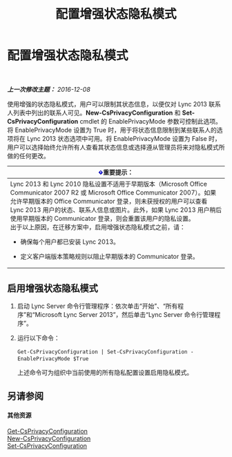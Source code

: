 ﻿---
title: 配置增强状态隐私模式
TOCTitle: 配置增强状态隐私模式
ms:assetid: e7a6b873-486d-4dfb-a967-c48f61f237f3
ms:mtpsurl: https://technet.microsoft.com/zh-cn/library/Gg399028(v=OCS.15)
ms:contentKeyID: 49314588
ms.date: 12/10/2016
mtps_version: v=OCS.15
ms.translationtype: HT
---

# 配置增强状态隐私模式

 

_**上一次修改主题：** 2016-12-08_

使用增强的状态隐私模式，用户可以限制其状态信息，以便仅对 Lync 2013 联系人列表中列出的联系人可见。**New-CsPrivacyConfiguration** 和 **Set-CsPrivacyConfiguration** cmdlet 的 EnablePrivacyMode 参数可控制此选项。将 EnablePrivacyMode 设置为 True 时，用于将状态信息限制到某些联系人的选项将在 Lync 2013 状态选项中可用。将 EnablePrivacyMode 设置为 False 时，用户可以选择始终允许所有人查看其状态信息或选择遵从管理员将来对隐私模式所做的任何更改。

<table>
<colgroup>
<col style="width: 100%" />
</colgroup>
<thead>
<tr class="header">
<th><img src="images/Gg398794.important(OCS.15).gif" title="important" alt="important" />重要提示：</th>
</tr>
</thead>
<tbody>
<tr class="odd">
<td>Lync 2013 和 Lync 2010 隐私设置不适用于早期版本（Microsoft Office Communicator 2007 R2 或 Microsoft Office Communicator 2007）。如果允许早期版本的 Office Communicator 登录，则未获授权的用户可以查看 Lync 2013 用户的状态、联系人信息或图片。此外，如果 Lync 2013 用户稍后使用早期版本的 Communicator 登录，则会重置该用户的隐私设置。<br />
出于以上原因，在迁移方案中，启用增强状态隐私模式之前，请：
<ul>
<li><p>确保每个用户都已安装 Lync 2013。</p></li>
<li><p>定义客户端版本策略规则以阻止早期版本的 Communicator 登录。</p></li>
</ul></td>
</tr>
</tbody>
</table>


## 启用增强状态隐私模式

1.  启动 Lync Server 命令行管理程序：依次单击“开始”、“所有程序”和“Microsoft Lync Server 2013”，然后单击“Lync Server 命令行管理程序”。

2.  运行以下命令：
    
        Get-CsPrivacyConfiguration | Set-CsPrivacyConfiguration -EnablePrivacyMode $True
    
    上述命令可为组织中当前使用的所有隐私配置设置启用隐私模式。

## 另请参阅

#### 其他资源

[Get-CsPrivacyConfiguration](get-csprivacyconfiguration.md)  
[New-CsPrivacyConfiguration](new-csprivacyconfiguration.md)  
[Set-CsPrivacyConfiguration](set-csprivacyconfiguration.md)

